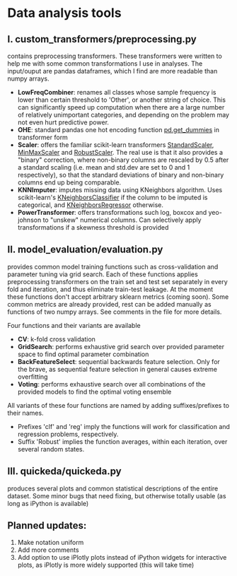 # Data analysis tools

## I. custom_transformers/preprocessing.py
contains preprocessing transformers. These transformers were written to help me with some common transformations I use in analyses. The input/ouput are pandas dataframes, which I find are more readable than numpy arrays.
* **LowFreqCombiner**: renames all classes whose sample frequency is lower than certain threshold to 'Other', or another string of choice. This can significantly speed up computation when there are a large number of relatively unimportant categories, and depending on the problem may not even hurt predictive power.
* **OHE**: standard pandas one hot encoding function [pd.get_dummies](https://pandas.pydata.org/pandas-docs/stable/reference/api/pandas.get_dummies.html) in transformer form
* **Scaler**: offers the familiar scikit-learn transformers [StandardScaler](https://scikit-learn.org/stable/modules/generated/sklearn.preprocessing.StandardScaler.html), [MinMaxScaler](https://scikit-learn.org/stable/modules/generated/sklearn.preprocessing.MinMaxScaler.html) and [RobustScaler](https://scikit-learn.org/stable/modules/generated/sklearn.preprocessing.RobustScaler.html). The real use is that it also provides a "binary" correction, where non-binary columns are rescaled by 0.5 after a standard scaling (i.e. mean and std.dev are set to 0 and 1 respectively), so that the standard deviations of binary and non-binary columns end up being comparable.
* **KNNImputer**: imputes missing data using KNeighbors algorithm. Uses scikit-learn's [KNeighborsClassifier](https://scikit-learn.org/stable/modules/generated/sklearn.neighbors.KNeighborsClassifier.html) if the column to be imputed is categorical, and [KNeighborsRegressor](https://scikit-learn.org/stable/modules/generated/sklearn.neighbors.KNeighborsRegressor.html) otherwise.
* **PowerTransformer**: offers transformations such log, boxcox and yeo-johnson to "unskew" numerical columns. Can selectively apply transformations if a skewness threshold is provided


## II. model_evaluation/evaluation.py
provides common model training functions such as cross-validation and parameter tuning via grid search. Each of these functions applies preprocessing transformers on the train set and test set separately in every fold and iteration, and thus eliminate train-test leakage. At the moment these functions don't accept arbitrary sklearn metrics (coming soon). Some common metrics are already provided, rest can be added manually as functions of two numpy arrays. See comments in the file for more details.

Four functions and their variants are available
* **CV**: k-fold cross validation
* **GridSearch**: performs exhaustive grid search over provided parameter space to find optimal parameter combination
* **BackFeatureSelect**:  sequential backwards feature selection. Only for the brave, as sequential feature selection in general causes extreme overfitting
* **Voting**: performs exhaustive search over all combinations of the provided models to find the optimal voting ensemble

All variants of these four functions are named by adding suffixes/prefixes to their names.
* Prefixes 'clf' and 'reg' imply the functions will work for classification and regression problems, respectively.
* Suffix 'Robust' implies the function averages, within each iteration, over several random states.


## III. quickeda/quickeda.py
produces several plots and common statistical descriptions of the entire dataset. Some minor bugs that need fixing, but otherwise totally usable (as long as iPython is available)


## Planned updates:
1. Make notation uniform
2. Add more comments
3. Add option to use iPlotly plots instead of iPython widgets for interactive plots, as iPlotly is more widely supported (this will take time)
